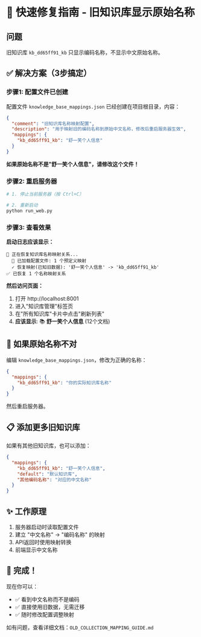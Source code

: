 # 🎯 快速修复指南 - 旧知识库显示原始名称

## 问题
旧知识库 `kb_dd65ff91_kb` 只显示编码名称，不显示中文原始名称。

## ✅ 解决方案（3步搞定）

### 步骤1: 配置文件已创建

配置文件 `knowledge_base_mappings.json` 已经创建在项目根目录，内容：

```json
{
  "comment": "旧知识库名称映射配置",
  "description": "用于映射旧的编码名称到原始中文名称，修改后重启服务器生效",
  "mappings": {
    "kb_dd65ff91_kb": "舒一笑个人信息"
  }
}
```

**如果原始名称不是"舒一笑个人信息"，请修改这个文件！**

### 步骤2: 重启服务器

```bash
# 1. 停止当前服务器（按 Ctrl+C）

# 2. 重新启动
python run_web.py
```

### 步骤3: 查看效果

**启动日志应该显示：**
```
🔄 正在恢复知识库名称映射关系...
  📄 已加载配置文件: 1 个预定义映射
  ✓ 恢复映射(已知旧数据): '舒一笑个人信息' -> 'kb_dd65ff91_kb'
✅ 已恢复 1 个名称映射关系
```

**然后访问页面：**
1. 打开 http://localhost:8001
2. 进入"知识库管理"标签页
3. 在"所有知识库"卡片中点击"刷新列表"
4. **应该显示**: 📚 **舒一笑个人信息** (12个文档)

## 🔧 如果原始名称不对

编辑 `knowledge_base_mappings.json`，修改为正确的名称：

```json
{
  "mappings": {
    "kb_dd65ff91_kb": "你的实际知识库名称"
  }
}
```

然后重启服务器。

## 📋 添加更多旧知识库

如果有其他旧知识库，也可以添加：

```json
{
  "mappings": {
    "kb_dd65ff91_kb": "舒一笑个人信息",
    "default": "默认知识库",
    "其他编码名称": "对应的中文名称"
  }
}
```

## ✨ 工作原理

1. 服务器启动时读取配置文件
2. 建立 "中文名称" → "编码名称" 的映射
3. API返回时使用映射转换
4. 前端显示中文名称

## 🎉 完成！

现在你可以：
- ✅ 看到中文名称而不是编码
- ✅ 直接使用旧数据，无需迁移
- ✅ 随时修改配置调整映射

如有问题，查看详细文档：`OLD_COLLECTION_MAPPING_GUIDE.md`

